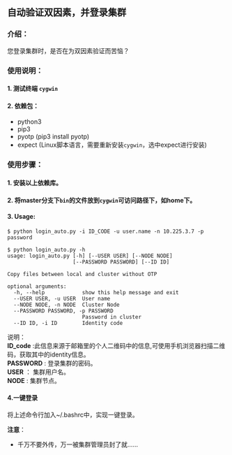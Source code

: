 ## 自动验证双因素，并登录集群  
  
### 介绍：  
您登录集群时，是否在为双因素验证而苦恼？ 


### 使用说明：
  
#### 1. 测试终端 `cygwin`  
#### 2. 依赖包：  

- python3  
- pip3  
- pyotp (pip3 install pyotp)  
- expect  (Linux脚本语言，需要重新安装`cygwin`，选中expect进行安装)
  
### 使用步骤：
  
#### 1. 安装以上依赖库。  
#### 2. 将master分支下`bin`的文件放到`cygwin`可访问路径下，如home下。
#### 3. Usage:  

```
$ python login_auto.py -i ID_CODE -u user.name -n 10.225.3.7 -p password  
```  

```
$ python login_auto.py -h
usage: login_auto.py [-h] [--USER USER] [--NODE NODE]  
                     [--PASSWORD PASSWORD] [--ID ID]  

Copy files between local and cluster without OTP  
  
optional arguments:  
  -h, --help            show this help message and exit  
  --USER USER, -u USER  User name  
  --NODE NODE, -n NODE  Cluster Node  
  --PASSWORD PASSWORD, -p PASSWORD  
                        Password in cluster  
  --ID ID, -i ID        Identity code  
```

说明：  
**ID_code** :此信息来源于邮箱里的个人二维码中的信息,可使用手机浏览器扫描二维码，获取其中的identity信息。  
**PASSWORD** : 登录集群的密码。  
**USER** ： 集群用户名。  
**NODE** : 集群节点。  

#### 4.一键登录  
  
将上述命令行加入~/.bashrc中，实现一键登录。   

  
**注意**：  
- 千万不要外传，万一被集群管理员封了就......  
